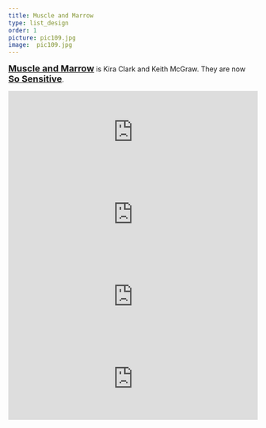```yaml
---
title: Muscle and Marrow
type: list_design
order: 1
picture: pic109.jpg
image:  pic109.jpg
---
```

<a href="https://muscleandmarrow.bandcamp.com/" target="_blank"><span style="font-size: large;"><b>Muscle and Marrow</b></span></a>
is Kira Clark and Keith McGraw.
They are now
<a href="https://www.facebook.com/SoSensitiveband/" target="_blank"><span style="font-size: large;"><b>So Sensitive</b></span></a>.

<iframe width="100%" height="166" scrolling="no" frameborder="no" allow="autoplay" src="https://w.soundcloud.com/player/?url=https%3A//api.soundcloud.com/tracks/711519430%3Fsecret_token%3Ds-s2Jz6&color=%23ff5500&auto_play=false&hide_related=false&show_comments=true&show_user=true&show_reposts=false&show_teaser=true"></iframe>

<iframe width="100%" height="166" scrolling="no" frameborder="no" allow="autoplay" src="https://w.soundcloud.com/player/?url=https%3A//api.soundcloud.com/tracks/711519415%3Fsecret_token%3Ds-A3BGR&color=%23ff5500&auto_play=false&hide_related=false&show_comments=true&show_user=true&show_reposts=false&show_teaser=true"></iframe>

<iframe width="100%" height="166" scrolling="no" frameborder="no" allow="autoplay" src="https://w.soundcloud.com/player/?url=https%3A//api.soundcloud.com/tracks/711519412%3Fsecret_token%3Ds-jSiud&color=%23ff5500&auto_play=false&hide_related=false&show_comments=true&show_user=true&show_reposts=false&show_teaser=true"></iframe>

<iframe width="100%" height="166" scrolling="no" frameborder="no" allow="autoplay" src="https://w.soundcloud.com/player/?url=https%3A//api.soundcloud.com/tracks/711519400%3Fsecret_token%3Ds-oUBGj&color=%23ff5500&auto_play=false&hide_related=false&show_comments=true&show_user=true&show_reposts=false&show_teaser=true"></iframe>
